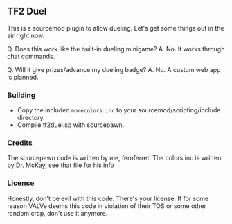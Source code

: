 ## TF2 Duel
This is a sourcemod plugin to allow dueling. Let's get some things out in the air right now.

Q. Does this work like the built-in dueling minigame?
A. No. It works through chat commands.

Q. Will it give prizes/advance my dueling badge?
A. No. A custom web app is planned.

### Building

* Copy the included `morecolors.inc` to your sourcemod/scripting/include directory.
* Compile tf2duel.sp with sourcepawn.

### Credits
The sourcepawn code is written by me, fernferret.
The colors.inc is written by Dr. McKay, see that file for his info

### License
Honestly, don't be evil with this code. There's your license. If for some reason VALVe deems this code in violation of their TOS or some other random crap, don't use it anymore.

